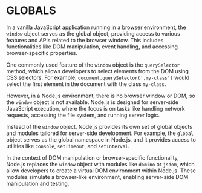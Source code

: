 # GLOBALS

In a vanilla JavaScript application running in a browser environment, the `window` object serves as the global object, providing access to various features and APIs related to the browser window. This includes functionalities like DOM manipulation, event handling, and accessing browser-specific properties.

One commonly used feature of the `window` object is the `querySelector` method, which allows developers to select elements from the DOM using CSS selectors. For example, `document.querySelector('.my-class')` would select the first element in the document with the class `my-class`.

However, in a Node.js environment, there is no browser window or DOM, so the `window` object is not available. Node.js is designed for server-side JavaScript execution, where the focus is on tasks like handling network requests, accessing the file system, and running server logic.

Instead of the `window` object, Node.js provides its own set of global objects and modules tailored for server-side development. For example, the `global` object serves as the global namespace in Node.js, and it provides access to utilities like `console`, `setTimeout`, and `setInterval`.

In the context of DOM manipulation or browser-specific functionality, Node.js replaces the `window` object with modules like `domino` or `jsdom`, which allow developers to create a virtual DOM environment within Node.js. These modules simulate a browser-like environment, enabling server-side DOM manipulation and testing.
